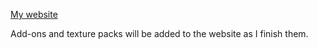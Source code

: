 [My website](https://shadows-coding.github.io/)

Add-ons and texture packs will be added to the website as I finish them.


